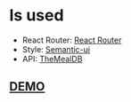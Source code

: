# Is used

- React Router: [React Router](https://reactrouter.com/web/example/sidebar)
- Style: [Semantic-ui](https://semantic-ui.com/)
- API: [TheMealDB](https://www.themealdb.com/api.php)

## [DEMO](https://dkihada.github.io/spa-react-food/)
